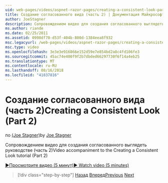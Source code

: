 ```yaml
---
uid: web-pages/videos/aspnet-razor-pages/creating-a-consistent-look-part-2
title: Создание согласованного вида (часть 2) | Документация Майкрософт
author: JoeStagner
description: Сопровождением видео для создания согласованного выглядеть руководстве (часть 2)
ms.author: riande
ms.date: 02/25/2011
ms.assetid: 0998df70-d53f-404b-800d-1384eea8f932
msc.legacyurl: /web-pages/videos/aspnet-razor-pages/creating-a-consistent-look-part-2
msc.type: video
ms.openlocfilehash: 3e3e3e916866e152d59e7e854bd2a8c4fd106fe3
ms.sourcegitcommit: 45ac74e400f9f2b7dbded66297730f6f14a4eb25
ms.translationtype: MT
ms.contentlocale: ru-RU
ms.lasthandoff: 08/16/2018
ms.locfileid: "41837816"
---
```

<a name="creating-a-consistent-look-part-2"></a><span data-ttu-id="6b3c3-103">Создание согласованного вида (часть 2)</span><span class="sxs-lookup"><span data-stu-id="6b3c3-103">Creating a Consistent Look (Part 2)</span></span>
====================
<span data-ttu-id="6b3c3-104">по [(Joe Stagner)](https://github.com/JoeStagner)</span><span class="sxs-lookup"><span data-stu-id="6b3c3-104">by [Joe Stagner](https://github.com/JoeStagner)</span></span>

<span data-ttu-id="6b3c3-105">Сопровождением видео для создания согласованного выглядеть руководстве (часть 2)</span><span class="sxs-lookup"><span data-stu-id="6b3c3-105">Video accompaniment to the Creating a Consistent Look tutorial (Part 2)</span></span>

[<span data-ttu-id="6b3c3-106">&#9654;Просмотрите видео (5 минут)</span><span class="sxs-lookup"><span data-stu-id="6b3c3-106">&#9654; Watch video (5 minutes)</span></span>](https://channel9.msdn.com/Blogs/ASP-NET-Site-Videos/creating-a-consistent-look-part-2)

> [!div class="step-by-step"]
> <span data-ttu-id="6b3c3-107">[Назад](creating-a-consistent-look-part-1.md)
> [Вперед](working-with-forms-part-1.md)</span><span class="sxs-lookup"><span data-stu-id="6b3c3-107">[Previous](creating-a-consistent-look-part-1.md)
[Next](working-with-forms-part-1.md)</span></span>
